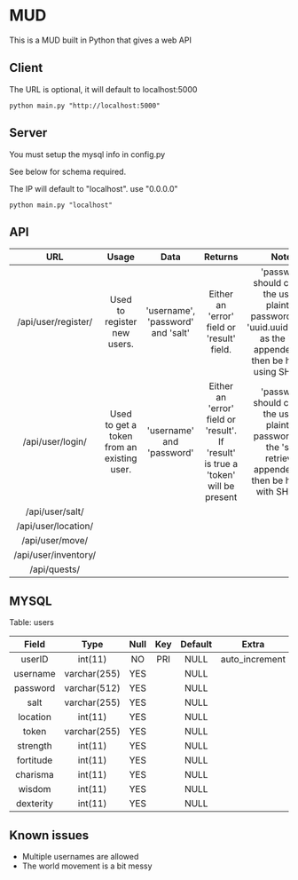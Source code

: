# MUD

This is a MUD built in Python that gives a web API

## Client

The URL is optional, it will default to localhost:5000
```Shell
python main.py "http://localhost:5000"
```

## Server
You must setup the mysql info in config.py

See below for schema required.

The IP will default to "localhost". use "0.0.0.0"
```Shell
python main.py "localhost"
```

## API

| URL  | Usage  | Data  | Returns  | Notes  |
|:-:|:-:|:-:|:-:|:-:|
| /api/user/register/  | Used to register new users.  | 'username', 'password' and 'salt'  | Either an 'error' field or 'result' field.  | 'password' should contain the user's plaintext password and a 'uuid.uuid4.hex()' as the 'salt' appended and then be hashed using SHA256 |
| /api/user/login/  | Used to get a token from an existing user. | 'username' and 'password'  | Either an 'error' field or 'result'. If 'result' is true a 'token' will be present  | 'password' should contain the user's plaintext password with the 'salt' retrieved appended and then be hashed with SHA256  |
| /api/user/salt/  |   |   |   |   |
| /api/user/location/  |   |   |   |   |
| /api/user/move/  |   |   |   |   |
| /api/user/inventory/  |   |   |   |   |
| /api/quests/  |   |   |   |   |

## MYSQL
Table: users

| Field     | Type         | Null | Key | Default | Extra          |
|:-:|:-:|:-:|:-:|:-:|:-:|
| userID    | int(11)      | NO   | PRI | NULL    | auto_increment |
| username  | varchar(255) | YES  |     | NULL    |                |
| password  | varchar(512) | YES  |     | NULL    |                |
| salt      | varchar(255) | YES  |     | NULL    |                |
| location  | int(11)      | YES  |     | NULL    |                |
| token     | varchar(255) | YES  |     | NULL    |                |
| strength  | int(11)      | YES  |     | NULL    |                |
| fortitude | int(11)      | YES  |     | NULL    |                |
| charisma  | int(11)      | YES  |     | NULL    |                |
| wisdom    | int(11)      | YES  |     | NULL    |                |
| dexterity | int(11)      | YES  |     | NULL    |                |

## Known issues

* Multiple usernames are allowed
* The world movement is a bit messy